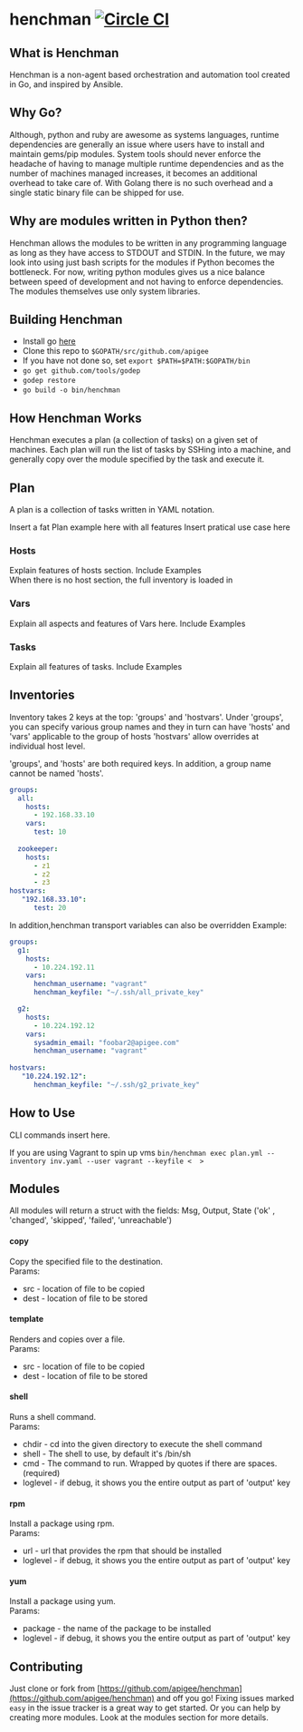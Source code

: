 

# henchman [![Circle CI](https://circleci.com/gh/apigee/henchman/tree/master.svg?style=svg)](https://circleci.com/gh/apigee/henchman/tree/master)
## What is Henchman
Henchman is a non-agent based orchestration and automation tool created in Go, and inspired by Ansible.

## Why Go?
Although, python and ruby are awesome as systems languages, runtime dependencies are generally an issue where users have to install and maintain gems/pip modules. System tools should never enforce the headache of having to manage multiple runtime dependencies and as the number of machines managed increases, it becomes an additional overhead to take care of. With Golang there is no such overhead and a single static binary file can be shipped for use.

## Why are modules written in Python then?
Henchman allows the modules to be written in any programming language as long as they have access to STDOUT and STDIN.  In the future, we may look into using just bash scripts for the modules if Python becomes the bottleneck. For now, writing python modules gives us a nice balance between speed of development and not having to enforce dependencies. The modules themselves use only system libraries.

## Building Henchman
* Install go [here](https://golang.org/doc/install)
* Clone this repo to `$GOPATH/src/github.com/apigee`
* If you have not done so, set `export $PATH=$PATH:$GOPATH/bin`
* `go get github.com/tools/godep`
* `godep restore`
* `go build -o bin/henchman`

## How Henchman Works
Henchman executes a plan (a collection of tasks) on a given set of machines.  Each plan will run the list of tasks by SSHing into a machine, and generally copy over the module specified by the task and execute it.  

## Plan
A plan is a collection of tasks written in YAML notation.

Insert a fat Plan example here with all features
Insert pratical use case here

### Hosts
Explain features of hosts section.  Include Examples  
When there is no host section, the full inventory is loaded in  

### Vars
Explain all aspects and features of Vars here.  Include Examples

### Tasks
Explain all features of tasks.  Include Examples

## Inventories
Inventory takes 2 keys at the top: 'groups' and 'hostvars'.
Under 'groups', you can specify various group names and they in turn can have 'hosts' and 'vars' applicable to the group of hosts
'hostvars' allow overrides at individual host level.

'groups', and 'hosts' are both required keys.  In addition, a group name cannot be named 'hosts'.
```yaml
groups:
  all:
    hosts:
      - 192.168.33.10
    vars:
      test: 10
 
  zookeeper:
    hosts:
      - z1
      - z2
      - z3
hostvars:
   "192.168.33.10":
      test: 20
```  
In addition,henchman transport variables can also be overridden
Example:
```yaml
groups:
  g1:
    hosts:
      - 10.224.192.11
    vars:
      henchman_username: "vagrant"
      henchman_keyfile: "~/.ssh/all_private_key"

  g2:
    hosts:
      - 10.224.192.12
    vars:
      sysadmin_email: "foobar2@apigee.com"
      henchman_username: "vagrant"
 
hostvars:
   "10.224.192.12":
      henchman_keyfile: "~/.ssh/g2_private_key"
```

## How to Use
CLI commands insert here.

If you are using Vagrant to spin up vms
`bin/henchman exec plan.yml --inventory inv.yaml --user vagrant --keyfile <  >`

## Modules
All modules will return a struct with the fields: Msg, Output, State 
('ok' , 'changed', 'skipped', 'failed', 'unreachable')

#### copy
Copy the specified file to the destination.  
Params:
* src - location of file to be copied
* dest - location of file to be stored

#### template
Renders and copies over a file.  
Params:
* src - location of file to be copied
* dest - location of file to be stored

#### shell
Runs a shell command.  
Params:
* chdir - cd into the given directory to execute the shell command
* shell - The shell to use, by default it's /bin/sh
* cmd - The command to run. Wrapped by quotes if there are spaces. (required)
* loglevel - if debug, it shows you the entire output as part of 'output' key

#### rpm
Install a package using rpm.  
Params:
* url - url that provides the rpm that should be installed
* loglevel - if debug, it shows you the entire output as part of 'output' key

#### yum
Install a package using yum.  
Params:
* package - the name of the package to be installed
* loglevel - if debug, it shows you the entire output as part of 'output' key

## Contributing

Just clone or fork from [https://github.com/apigee/henchman](https://github.com/apigee/henchman) and off you go! Fixing issues marked `easy` in the issue tracker is a great way to get started. Or you can help by creating more modules.  Look at the modules section for more details.
